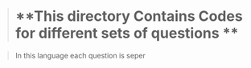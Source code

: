 > # **This directory Contains Codes for different sets of questions **

> In this language each question is seper